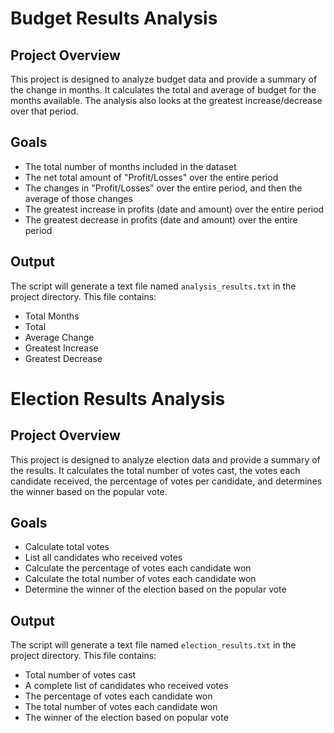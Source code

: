 # Budget Results Analysis

## Project Overview
This project is designed to analyze budget data and provide a summary of the change in months. It calculates the total and average of budget for the months available. The analysis also looks at the greatest increase/decrease over that period.

## Goals
- The total number of months included in the dataset
- The net total amount of "Profit/Losses" over the entire period
- The changes in "Profit/Losses" over the entire period, and then the average of those changes
- The greatest increase in profits (date and amount) over the entire period
- The greatest decrease in profits (date and amount) over the entire period

## Output
The script will generate a text file named `analysis_results.txt` in the project directory. This file contains:
- Total Months 
- Total 
- Average Change 
- Greatest Increase 
- Greatest Decrease 

# Election Results Analysis

## Project Overview
This project is designed to analyze election data and provide a summary of the results. It calculates the total number of votes cast, the votes each candidate received, the percentage of votes per candidate, and determines the winner based on the popular vote.

## Goals
- Calculate total votes
- List all candidates who received votes
- Calculate the percentage of votes each candidate won
- Calculate the total number of votes each candidate won
- Determine the winner of the election based on the popular vote

## Output
The script will generate a text file named `election_results.txt` in the project directory. This file contains:
- Total number of votes cast
- A complete list of candidates who received votes
- The percentage of votes each candidate won
- The total number of votes each candidate won
- The winner of the election based on popular vote


